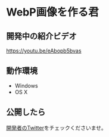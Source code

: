 # WebP画像を作る君

## 開発中の紹介ビデオ

https://youtu.be/eAbopb5bvas

## 動作環境

- Windows
- OS X

## 公開したら

[開発者のTwitter](https://twitter.com/clockmaker)をチェックくださいませ。

